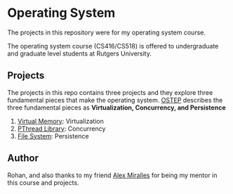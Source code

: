 # Operating System
The projects in this repository were for my operating system course.

The operating system course (CS416/CS518) is offered to undergraduate and graduate level students at 
Rutgers University.

## Projects
The projects in this repo contains three projects and they explore three fundamental pieces that make
the operating system. [OSTEP](https://pages.cs.wisc.edu/~remzi/OSTEP/) describes the three fundamental 
pieces as <b>Virtualization, Concurrency, and Persistence</b>
 

1. [Virtual Memory](https://github.com/Rohan2002/Operating-System/tree/main/virtual-memory): Virtualization
2. [PThread Library](https://github.com/Rohan2002/Operating-System/tree/main/threading): Concurrency
3. [File System](https://github.com/Rohan2002/Operating-System/tree/main/file-system): Persistence


## Author
Rohan, and also thanks to my friend [Alex Miralles](https://github.com/AlexMC1997) for being my
mentor in this course and projects.

